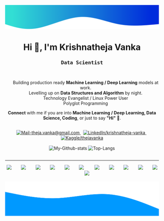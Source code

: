 <img alt="Wave me" src="./images/border-top.png/" />
<h1 align="center">Hi 👋, I'm Krishnatheja Vanka</h1>
<h3 align='center'>
    <samp>Data Scientist</samp>
</h3>

<br/>

<ul align='center' style="list-style-type:none;">
    <li>Building production ready <b>Machine Learning / Deep Learning</b> models at work.</li>
    <li>Levelling up on <b>Data Structures and Algorithm</b> by night.</li>
    <li>Technology Evangelist / Linux Power User</li>
    <li>Polyglot Programming</li>
</ul>
<p align='center'>
    <b>Connect</b> with me if you are into <b>Machine Learning / Deep Learning, Data Science, Coding</b>, or just to say <b>"Hi"</b> 👋.
</p>

<br/>

<div align='center'>
    <a href="mailto:theja.vanka@gmail.com" target="_blank" rel="noopener noreferrer">
        <img src="https://img.shields.io/badge/Mail_Me-c14438?style=for-the-badge&logo=Gmail&logoColor=white" alt="Mail-theja.vanka@gmail.com">
    </a>
    &nbsp;
    <a href="https://www.linkedin.com/in/krishnatheja-vanka/" target="_blank" rel="noopener noreferrer">
        <img src="https://img.shields.io/badge/LinkedIn-%230077B5.svg?&style=for-the-badge&logo=linkedin&logoColor=white" alt="LinkedIn/krishnatheja-vanka">
    </a>
    &nbsp;
    <a href="https://kaggle.com/thejavanka/" target="_blank" rel="noopener noreferrer">
        <img src="https://img.shields.io/badge/Kaggle-20BEFF.svg?&style=for-the-badge&logo=kaggle&logoColor=white" alt="Kaggle/thejavanka">
    </a>
</div>

<br/>

<div align='center'>
    <img src='https://github-readme-stats.vercel.app/api?username=theja-vanka&show_icons=true&count_private=true&include_all_commits=true&custom_title=My%20Github%20Stats&hide_border=true' alt='My-Github-stats'>
    <img src='https://github-readme-stats.vercel.app/api/top-langs/?username=theja-vanka&custom_title=Most%20Used%20Extensions&langs_count=3&hide_border=true&hide=html,css,MATLAB' alt='Top-Langs'>
</div>

<br/>

---

<div align='center' width="100%">
    <img src="https://upload.wikimedia.org/wikipedia/commons/1/18/ISO_C%2B%2B_Logo.svg" width="25px">&nbsp;&nbsp;&nbsp;&nbsp;&nbsp;&nbsp;&nbsp;
    <img src="https://www.vectorlogo.zone/logos/python/python-icon.svg" width="25px">&nbsp;&nbsp;&nbsp;&nbsp;&nbsp;&nbsp;&nbsp;
    <img src="https://www.vectorlogo.zone/logos/javascript/javascript-icon.svg" width="25px">&nbsp;&nbsp;&nbsp;&nbsp;&nbsp;&nbsp;&nbsp;
    <img src="https://www.vectorlogo.zone/logos/apache_spark/apache_spark-icon.svg" width="25px">&nbsp;&nbsp;&nbsp;&nbsp;&nbsp;&nbsp;&nbsp;
    <img src="https://www.vectorlogo.zone/logos/tensorflow/tensorflow-icon.svg" width="25px">&nbsp;&nbsp;&nbsp;&nbsp;&nbsp;&nbsp;&nbsp;
    <img src="https://www.vectorlogo.zone/logos/pytorch/pytorch-icon.svg" width="25px">
    &nbsp;&nbsp;&nbsp;&nbsp;&nbsp;&nbsp;&nbsp;
    <img src="https://www.vectorlogo.zone/logos/pocoo_flask/pocoo_flask-icon.svg" width="25px">&nbsp;&nbsp;&nbsp;&nbsp;&nbsp;&nbsp;&nbsp;
    <img src="https://www.vectorlogo.zone/logos/nodejs/nodejs-icon.svg" width="25px">&nbsp;&nbsp;&nbsp;&nbsp;&nbsp;&nbsp;&nbsp;
    <img src="https://upload.wikimedia.org/wikipedia/commons/3/3e/Manjaro-logo.svg" width="25px">&nbsp;&nbsp;&nbsp;&nbsp;&nbsp;&nbsp;&nbsp;
    <img src="https://www.vectorlogo.zone/logos/neovimio/neovimio-icon.svg" width="25px">&nbsp;&nbsp;&nbsp;&nbsp;&nbsp;&nbsp;&nbsp;
    <img src="https://upload.wikimedia.org/wikipedia/commons/9/9a/Visual_Studio_Code_1.35_icon.svg" width="25px">&nbsp;&nbsp;&nbsp;&nbsp;&nbsp;&nbsp;&nbsp;
    <img src="https://www.vectorlogo.zone/logos/docker/docker-icon.svg" width="25px">
</div>

<br/>

<img alt="Wave me" src="./images/wave-bot.svg/" />